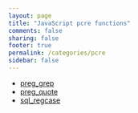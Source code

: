 ```yaml
---
layout: page
title: "JavaScript pcre functions"
comments: false
sharing: false
footer: true
permalink: /categories/pcre
sidebar: false
---
```

<!-- Generated by Rakefile:build -->

 - [preg_grep](/functions/preg_grep)
 - [preg_quote](/functions/preg_quote)
 - [sql_regcase](/functions/sql_regcase)
